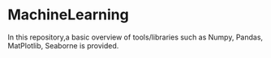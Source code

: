 # MachineLearning
In this repository,a basic overview of tools/libraries such as Numpy, Pandas, MatPlotlib, Seaborne is provided.
